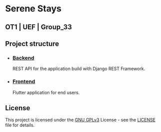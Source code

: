 # Serene Stays

## OT1 | UEF | Group_33

## Project structure

- ### [Backend](/backend/README.md)

    REST API for the application build with Django REST Framework.

- ### [Frontend](/app/README.md)

    Flutter application for end users.

## License

This project is licensed under the [GNU GPLv3](https://choosealicense.com/licenses/gpl-3.0/) License - see
the [LICENSE](/LICENSE) file for details.

